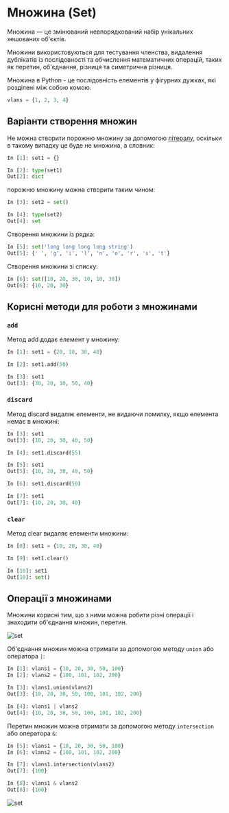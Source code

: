 # Множина (Set)

Множина — це змінюваний невпорядкований набір унікальних хешованих об'єктів.

Множини використовуються для тестування членства, видалення дублікатів із
послідовності та обчислення математичних операцій, таких як перетин,
об'єднання, різниця та симетрична різниця.


Множина в Python - це послідовність елементів у фігурних дужках, які розділені
між собою комою.

```python
vlans = {1, 2, 3, 4}
```

## Варіанти створення множин

Не можна створити порожню множину за допомогою [літералу](/reference/syntax/#literals), оскільки в такому
випадку це буде не множина, а словник:

```python
In [1]: set1 = {}

In [2]: type(set1)
Out[2]: dict
```

порожню множину можна створити таким чином:

```python
In [3]: set2 = set()

In [4]: type(set2)
Out[4]: set
```

Створення множини із рядка:

```python
In [5]: set('long long long long string')
Out[5]: {' ', 'g', 'i', 'l', 'n', 'o', 'r', 's', 't'}
```

Створення множини зі списку:

```python
In [6]: set([10, 20, 30, 10, 10, 30])
Out[6]: {10, 20, 30}
```


## Корисні методи для роботи з множинами

### ``add``

Метод add додає елемент у множину:

```python
In [1]: set1 = {20, 10, 30, 40}

In [2]: set1.add(50)

In [3]: set1
Out[3]: {30, 20, 10, 50, 40}
```

### ``discard``

Метод discard видаляє елементи, не видаючи помилку, якщо елемента немає в множині:

```python
In [3]: set1
Out[3]: {10, 20, 30, 40, 50}

In [4]: set1.discard(55)

In [5]: set1
Out[5]: {10, 20, 30, 40, 50}

In [6]: set1.discard(50)

In [7]: set1
Out[7]: {10, 20, 30, 40}
```

### ``clear``

Метод clear видаляє елементи множини:

```python
In [8]: set1 = {10, 20, 30, 40}

In [9]: set1.clear()

In [10]: set1
Out[10]: set()
```

## Операції з множинами

Множини корисні тим, що з ними можна робити різні операції і знаходити
об'єднання множин, перетин.

![set](https://pyneng.io/assets/images/set_operations_union_intersection.png)

Об'єднання множин можна отримати за допомогою методу ``union`` або оператора ``|``:

```python
In [1]: vlans1 = {10, 20, 30, 50, 100}
In [2]: vlans2 = {100, 101, 102, 200}

In [3]: vlans1.union(vlans2)
Out[3]: {10, 20, 30, 50, 100, 101, 102, 200}

In [4]: vlans1 | vlans2
Out[4]: {10, 20, 30, 50, 100, 101, 102, 200}
```

Перетин множин можна отримати за допомогою методу ``intersection`` або оператора ``&``:

```python
In [5]: vlans1 = {10, 20, 30, 50, 100}
In [6]: vlans2 = {100, 101, 102, 200}

In [7]: vlans1.intersection(vlans2)
Out[7]: {100}

In [8]: vlans1 & vlans2
Out[8]: {100}
```

![set](https://pyneng.io/assets/images/set_operations_differences.png)


